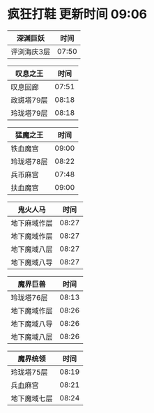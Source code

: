 # 疯狂打鞋 更新时间 09:06

| 深渊巨妖   | 时间    |
|--------|-------|
| 评浏海庆3层 | 07:50 |

| 叹息之王   | 时间    |
|--------|-------|
| 叹息回廊 | 07:51 |
| 政斑塔79层 | 08:18 |
| 玲珑塔79层 | 08:18 |

| 猛魔之王   | 时间    |
|--------|-------|
| 铁血魔宫 | 09:00 |
| 玲珑塔78层 | 08:22 |
| 兵币麻宫 | 07:48 |
| 扶血魔宫 | 09:00 |

| 鬼火人马   | 时间    |
|--------|-------|
| 地下麻域作层 | 08:27 |
| 地下魔域作层 | 08:27 |
| 地下魔域八层 | 08:27 |
| 地下魔域八导 | 08:27 |

| 魔界巨兽   | 时间    |
|--------|-------|
| 玲珑塔76层 | 08:13 |
| 地下魔域作层 | 08:26 |
| 地下魔域八导 | 08:26 |
| 地下魔域八层 | 08:26 |

| 魔界统领   | 时间    |
|--------|-------|
| 玲珑塔75层 | 08:19 |
| 兵血麻宫 | 08:21 |
| 地下魔域七层 | 08:24 |